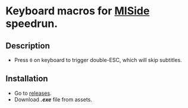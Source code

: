 # Keyboard macros for [MISide](https://store.steampowered.com/app/2527500/MiSide/) speedrun.

## Description
- Press `0` on keyboard to trigger double-ESC, which will skip subtitles.

## Installation
- Go to [releases]().
- Download ***.exe*** file from assets.
